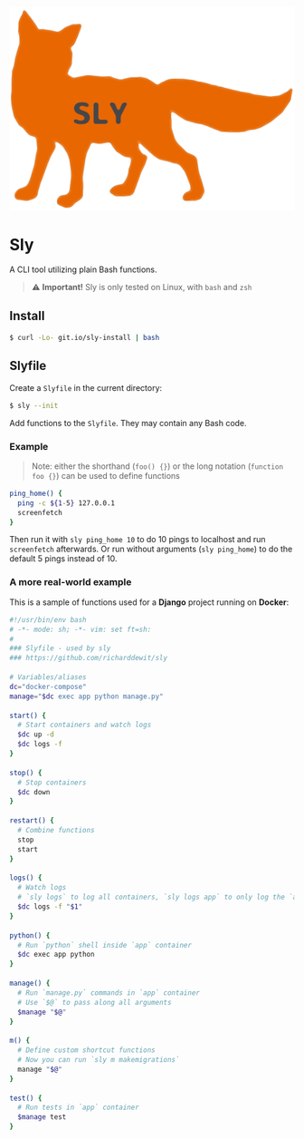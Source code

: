 <p align="center">
  <img width="575" height="auto" src="./Fox.png" alt="Fox">
</p>

# Sly
A CLI tool utilizing plain Bash functions.

> ⚠️ **Important!** Sly is only tested on Linux, with `bash` and `zsh`

## Install

```bash
$ curl -Lo- git.io/sly-install | bash
```

## Slyfile

Create a `Slyfile` in the current directory:

```bash
$ sly --init
```

Add functions to the `Slyfile`. They may contain any Bash code.

### Example

> Note: either the shorthand (`foo() {}`) or the long notation (`function foo {}`) can be used to define functions

```bash
ping_home() {
  ping -c ${1-5} 127.0.0.1
  screenfetch
}
```

Then run it with `sly ping_home 10` to do 10 pings to localhost and run `screenfetch` afterwards. Or run without arguments (`sly ping_home`) to do the default 5 pings instead of 10.

### A more real-world example

This is a sample of functions used for a **Django** project running on **Docker**:

```bash
#!/usr/bin/env bash
# -*- mode: sh; -*- vim: set ft=sh:
#
### Slyfile - used by sly
### https://github.com/richarddewit/sly

# Variables/aliases
dc="docker-compose"
manage="$dc exec app python manage.py"

start() {
  # Start containers and watch logs
  $dc up -d
  $dc logs -f
}

stop() {
  # Stop containers
  $dc down
}

restart() {
  # Combine functions
  stop
  start
}

logs() {
  # Watch logs
  # `sly logs` to log all containers, `sly logs app` to only log the `app` container
  $dc logs -f "$1"
}

python() {
  # Run `python` shell inside `app` container
  $dc exec app python
}

manage() {
  # Run `manage.py` commands in `app` container
  # Use `$@` to pass along all arguments
  $manage "$@"
}

m() {
  # Define custom shortcut functions
  # Now you can run `sly m makemigrations`
  manage "$@"
}

test() {
  # Run tests in `app` container
  $manage test
}
```
